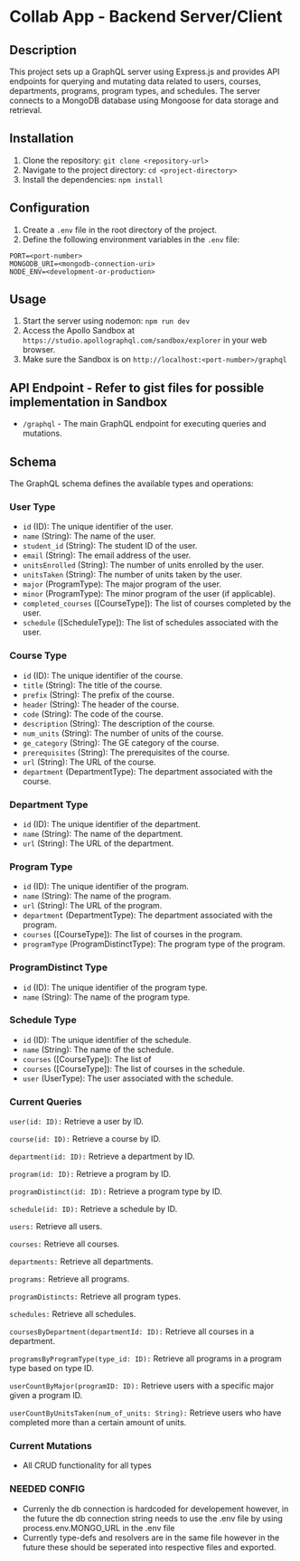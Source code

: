 # Collab App - Backend Server/Client

## Description

This project sets up a GraphQL server using Express.js and provides API endpoints for 
querying and mutating data related to users, courses, departments, programs, program types, and schedules.
The server connects to a MongoDB database using Mongoose for data storage and retrieval.

## Installation

1. Clone the repository: `git clone <repository-url>`
2. Navigate to the project directory: `cd <project-directory>`
3. Install the dependencies: `npm install`

## Configuration

1. Create a `.env` file in the root directory of the project.
2. Define the following environment variables in the `.env` file:

```
PORT=<port-number>
MONGODB_URI=<mongodb-connection-uri>
NODE_ENV=<development-or-production>
```

## Usage

1. Start the server using nodemon: `npm run dev`
2. Access the Apollo Sandbox at `https://studio.apollographql.com/sandbox/explorer` in your web browser.
3. Make sure the Sandbox is on `http://localhost:<port-number>/graphql`

## API Endpoint - Refer to gist files for possible implementation in Sandbox

- `/graphql` - The main GraphQL endpoint for executing queries and mutations.

## Schema

The GraphQL schema defines the available types and operations:

### User Type

- `id` (ID): The unique identifier of the user.
- `name` (String): The name of the user.
- `student_id` (String): The student ID of the user.
- `email` (String): The email address of the user.
- `unitsEnrolled` (String): The number of units enrolled by the user.
- `unitsTaken` (String): The number of units taken by the user.
- `major` (ProgramType): The major program of the user.
- `minor` (ProgramType): The minor program of the user (if applicable).
- `completed_courses` ([CourseType]): The list of courses completed by the user.
- `schedule` ([ScheduleType]): The list of schedules associated with the user.

### Course Type

- `id` (ID): The unique identifier of the course.
- `title` (String): The title of the course.
- `prefix` (String): The prefix of the course.
- `header` (String): The header of the course.
- `code` (String): The code of the course.
- `description` (String): The description of the course.
- `num_units` (String): The number of units of the course.
- `ge_category` (String): The GE category of the course.
- `prerequisites` (String): The prerequisites of the course.
- `url` (String): The URL of the course.
- `department` (DepartmentType): The department associated with the course.

### Department Type

- `id` (ID): The unique identifier of the department.
- `name` (String): The name of the department.
- `url` (String): The URL of the department.

### Program Type

- `id` (ID): The unique identifier of the program.
- `name` (String): The name of the program.
- `url` (String): The URL of the program.
- `department` (DepartmentType): The department associated with the program.
- `courses` ([CourseType]): The list of courses in the program.
- `programType` (ProgramDistinctType): The program type of the program.

### ProgramDistinct Type

- `id` (ID): The unique identifier of the program type.
- `name` (String): The name of the program type.

### Schedule Type

- `id` (ID): The unique identifier of the schedule.
- `name` (String): The name of the schedule.
- `courses` ([CourseType]): The list of
- `courses` ([CourseType]): The list of courses in the schedule.
- `user` (UserType): The user associated with the schedule.


### Current Queries

`user(id: ID):` Retrieve a user by ID.

`course(id: ID):` Retrieve a course by ID.

`department(id: ID):` Retrieve a department by ID.

`program(id: ID):` Retrieve a program by ID.

`programDistinct(id: ID):` Retrieve a program type by ID.

`schedule(id: ID):` Retrieve a schedule by ID.

`users:` Retrieve all users.

`courses:` Retrieve all courses.

`departments:` Retrieve all departments.

`programs:` Retrieve all programs.

`programDistincts:` Retrieve all program types.

`schedules:` Retrieve all schedules.

`coursesByDepartment(departmentId: ID):` Retrieve all courses in a department.

`programsByProgramType(type_id: ID):` Retrieve all programs in a program type based on type ID.

`userCountByMajor(programID: ID):` Retrieve users with a specific major given a program ID.

`userCountByUnitsTaken(num_of_units: String):` Retrieve users who have completed more than a certain amount of units.

### Current Mutations

- All CRUD functionality for all types

### NEEDED CONFIG

- Currenly the db connection is hardcoded for developement 
    however, in the future the db connection string
    needs to use the .env file by using process.env.MONGO_URL in the .env file
- Currently type-defs and resolvers are in the same file however in the future
     these should be seperated into respective files and exported.
